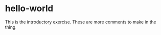 hello-world
===========

This is the introductory exercise.
These are more comments to make in the thing. 
